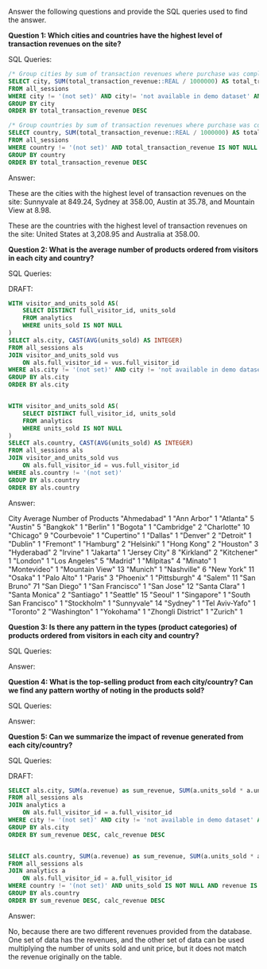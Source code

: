 Answer the following questions and provide the SQL queries used to find the answer.

    
**Question 1: Which cities and countries have the highest level of transaction revenues on the site?**


SQL Queries:

```sql
/* Group cities by sum of transaction revenues where purchase was completed ordered by descending */
SELECT city, SUM(total_transaction_revenue::REAL / 1000000) AS total_transaction_revenue
FROM all_sessions
WHERE city != '(not set)' AND city!= 'not available in demo dataset' AND total_transaction_revenue IS NOT NULL AND transaction_id IS NOT NULL
GROUP BY city
ORDER BY total_transaction_revenue DESC

/* Group countries by sum of transaction revenues where purchase was completed ordered by descending */
SELECT country, SUM(total_transaction_revenue::REAL / 1000000) AS total_transaction_revenue
FROM all_sessions
WHERE country != '(not set)' AND total_transaction_revenue IS NOT NULL AND transaction_id IS NOT NULL
GROUP BY country
ORDER BY total_transaction_revenue DESC
```



Answer:

These are the cities with the highest level of transaction revenues on the site: Sunnyvale at 849.24, Sydney at 358.00, Austin at 35.78, and Mountain View at 8.98.

These are the countries with the highest level of transaction revenues on the site: United States at 3,208.95 and Australia at 358.00.




**Question 2: What is the average number of products ordered from visitors in each city and country?**


SQL Queries:

DRAFT:

```sql
WITH visitor_and_units_sold AS(
	SELECT DISTINCT full_visitor_id, units_sold
	FROM analytics
	WHERE units_sold IS NOT NULL
)
SELECT als.city, CAST(AVG(units_sold) AS INTEGER)
FROM all_sessions als
JOIN visitor_and_units_sold vus
	ON als.full_visitor_id = vus.full_visitor_id
WHERE als.city != '(not set)' AND city != 'not available in demo dataset'
GROUP BY als.city
ORDER BY als.city


WITH visitor_and_units_sold AS(
	SELECT DISTINCT full_visitor_id, units_sold
	FROM analytics
	WHERE units_sold IS NOT NULL
)
SELECT als.country, CAST(AVG(units_sold) AS INTEGER)
FROM all_sessions als
JOIN visitor_and_units_sold vus
	ON als.full_visitor_id = vus.full_visitor_id
WHERE als.country != '(not set)'
GROUP BY als.country
ORDER BY als.country
```


Answer:

City		Average Number of Products
"Ahmedabad"	1
"Ann Arbor"	1
"Atlanta"	5
"Austin"	5
"Bangkok"	1
"Berlin"	1
"Bogota"	1
"Cambridge"	2
"Charlotte"	10
"Chicago"	9
"Courbevoie"	1
"Cupertino"	1
"Dallas"	1
"Denver"	2
"Detroit"	1
"Dublin"	1
"Fremont"	1
"Hamburg"	2
"Helsinki"	1
"Hong Kong"	2
"Houston"	3
"Hyderabad"	2
"Irvine"	1
"Jakarta"	1
"Jersey City"	8
"Kirkland"	2
"Kitchener"	1
"London"	1
"Los Angeles"	5
"Madrid"	1
"Milpitas"	4
"Minato"	1
"Montevideo"	1
"Mountain View"	13
"Munich"	1
"Nashville"	6
"New York"	11
"Osaka"	1
"Palo Alto"	1
"Paris"	3
"Phoenix"	1
"Pittsburgh"	4
"Salem"	11
"San Bruno"	71
"San Diego"	1
"San Francisco"	1
"San Jose"	12
"Santa Clara"	1
"Santa Monica"	2
"Santiago"	1
"Seattle"	15
"Seoul"	1
"Singapore"	1
"South San Francisco"	1
"Stockholm"	1
"Sunnyvale"	14
"Sydney"	1
"Tel Aviv-Yafo"	1
"Toronto"	2
"Washington"	1
"Yokohama"	1
"Zhongli District"	1
"Zurich"	1



**Question 3: Is there any pattern in the types (product categories) of products ordered from visitors in each city and country?**


SQL Queries:



Answer:





**Question 4: What is the top-selling product from each city/country? Can we find any pattern worthy of noting in the products sold?**


SQL Queries:



Answer:





**Question 5: Can we summarize the impact of revenue generated from each city/country?**

SQL Queries:

DRAFT:

```sql
SELECT als.city, SUM(a.revenue) as sum_revenue, SUM(a.units_sold * a.unit_price) as calc_revenue
FROM all_sessions als
JOIN analytics a
	ON als.full_visitor_id = a.full_visitor_id
WHERE city != '(not set)' AND city != 'not available in demo dataset' AND units_sold IS NOT NULL AND revenue IS NOT NULL
GROUP BY als.city
ORDER BY sum_revenue DESC, calc_revenue DESC


SELECT als.country, SUM(a.revenue) as sum_revenue, SUM(a.units_sold * a.unit_price) as calc_revenue
FROM all_sessions als
JOIN analytics a
	ON als.full_visitor_id = a.full_visitor_id
WHERE country != '(not set)' AND units_sold IS NOT NULL AND revenue IS NOT NULL
GROUP BY als.country
ORDER BY sum_revenue DESC, calc_revenue DESC
```



Answer:

No, because there are two different revenues provided from the database.  One set of data has the revenues, and the other set of data can be used multiplying the number of units sold and unit price, but it does not match the revenue originally on the table.





